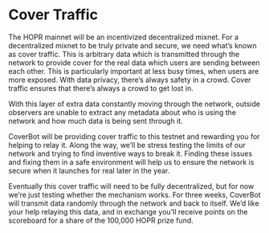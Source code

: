 # Cover Traffic

The HOPR mainnet will be an incentivized decentralized mixnet. For a decentralized mixnet to be truly private and secure, we need what’s known as cover traffic. This is arbitrary data which is transmitted through the network to provide cover for the real data which users are sending between each other. This is particularly important at less busy times, when users are more exposed. With data privacy, there’s always safety in a crowd. Cover traffic ensures that there’s always a crowd to get lost in.

With this layer of extra data constantly moving through the network, outside observers are unable to extract any metadata about who is using the network and how much data is being sent through it.

CoverBot will be providing cover traffic to this testnet and rewarding you for helping to relay it. Along the way, we’ll be stress testing the limits of our network and trying to find inventive ways to break it. Finding these issues and fixing them in a safe environment will help us to ensure the network is secure when it launches for real later in the year.

Eventually this cover traffic will need to be fully decentralized, but for now we’re just testing whether the mechanism works. For three weeks, CoverBot will transmit data randomly through the network and back to itself. We’d like your help relaying this data, and in exchange you'll receive points on the scoreboard for a share of the 100,000 HOPR prize fund.
